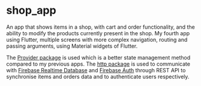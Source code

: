 # shop_app

An app that shows items in a shop, with cart and order functionality, and the ability to modify the
products currently present in the shop. My fourth app using Flutter, multiple screens with more
complex navigation, routing and passing arguments, using Material widgets of Flutter.

The [Provider package](https://pub.dev/packages/provider) is used which is a better state management
method compared to my previous apps. The [http package](https://pub.dev/packages/http) is used to
communicate with [Firebase Realtime Database](https://firebase.google.com/docs/database)
and [Firebase Auth](https://firebase.google.com/docs/auth) through REST API to synchronise items and
orders data and to authenticate users respectively.